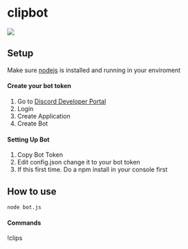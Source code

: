 # clipbot

![](https://i.imgur.com/lYhyyqU.png)

## Setup

Make sure [nodejs](https://nodejs.org/en/) is installed and running in your enviroment

#### Create your bot token
1. Go to [Discord Developer Portal](https://discordapp.com/developers/applications/)
2. Login
3. Create Application
4. Create Bot

#### Setting Up Bot

1. Copy Bot Token
2. Edit config.json change it to your bot token
3. If this first time. Do a npm install in your console first

## How to use
```
node bot.js
```
#### Commands

!clips <clipid>

